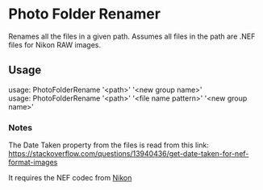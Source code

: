 # Photo Folder Renamer

Renames all the files in a given path.
Assumes all files in the path are .NEF files for Nikon RAW images.

## Usage

usage: PhotoFolderRename '\<path>' '\<new group name>'<br/>
usage: PhotoFolderRename '\<path>' '\<file name pattern>' '\<new group name>'

### Notes

The Date Taken property from the files is read from this link:
https://stackoverflow.com/questions/13940436/get-date-taken-for-nef-format-images

It requires the NEF codec from [Nikon](https://downloadcenter.nikonimglib.com/en/products/170/NEF_Codec.html)
